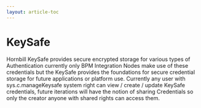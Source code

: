 ```yaml
---
layout: article-toc
---
```

# KeySafe
Hornbill KeySafe provides secure encrypted storage for various types of Authentication currently only BPM Integration Nodes make use of these credentials but the KeySafe provides the foundations for secure credential storage for future applications or platform use. Currently any user with sys.c.manageKeysafe system right can view / create / update KeySafe credentials, future iterations will have the notion of sharing Credentials so only the creator anyone with shared rights can access them.